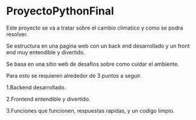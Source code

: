 # ProyectoPythonFinal
Este proyecto se va a tratar sobre el cambio climatico y como se podra resolver.

Se estructura en una pagina web con un back end desarrollado y un front end muy entendible y divertido.

Se basa en una sitio web de desafios sobre como cuidar el ambiente.

Para esto se requieren alrededor de 3 puntos a seguir.

1.Backend desarrollado.

2.Frontend entendible y divertido.

3.Funciones que funcionen, respuestas rapidas, y un codigo limpio.

